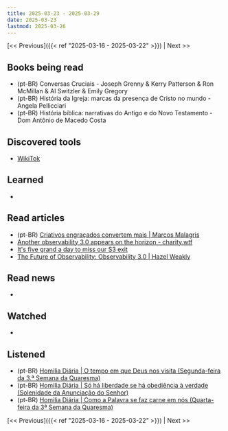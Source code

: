 ```yaml
---
title: 2025-03-23 - 2025-03-29
date: 2025-03-23
lastmod: 2025-03-26
---
```


[<< Previous]({{< ref "2025-03-16 - 2025-03-22" >}}) | Next >>

## Books being read
- (pt-BR) Conversas Cruciais - Joseph Grenny & Kerry Patterson & Ron McMillan &
  Al Switzler & Emily Gregory
- (pt-BR) História da Igreja: marcas da presença de Cristo no mundo - Angela
  Pellicciari
- (pt-BR) História bíblica: narrativas do Antigo e do Novo Testamento - Dom
  Antônio de Macedo Costa

## Discovered tools
- [WikiTok](https://www.wikitok.io)

## Learned
-

## Read articles
- (pt-BR) [Criativos engraçados convertem mais | Marcos Malagris](https://www.linkedin.com/posts/marcosmalagris_marketing-publicidade-branding-activity-7297604526377717760-NtRG)
- [Another observability 3.0 appears on the horizon - charity.wtf](https://charity.wtf/2025/03/24/another-observability-3-0-appears-on-the-horizon)
- [It's five grand a day to miss our S3 exit](https://world.hey.com/dhh/it-s-five-grand-a-day-to-miss-our-s3-exit-b8293563)
- [The Future of Observability: Observability 3.0 | Hazel Weakly](https://hazelweakly.me/blog/the-future-of-observability-observability-3-0)

## Read news
-

## Watched
-

## Listened
- (pt-BR) [Homilia Diária | O tempo em que Deus nos visita (Segunda-feira da 3.ª Semana da Quaresma)](https://www.youtube.com/watch?v=zABwiXW5Z5M)
- (pt-BR) [Homilia Diária | Só há liberdade se há obediência à verdade (Solenidade da Anunciação do Senhor)](https://www.youtube.com/watch?v=IywlWU4FM9Y)
- (pt-BR) [Homilia Diária | Como a Palavra se faz carne em nós (Quarta-feira da 3ª Semana da Quaresma)](https://www.youtube.com/watch?v=jqLU0Raxpx8)

[<< Previous]({{< ref "2025-03-16 - 2025-03-22" >}}) | Next >>

